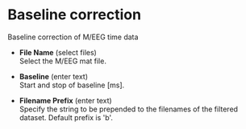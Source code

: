 # Baseline correction  
Baseline correction of M/EEG time data

* **File Name** (select files)  
Select the M/EEG mat file.

* **Baseline** (enter text)  
Start and stop of baseline [ms].

* **Filename Prefix** (enter text)  
Specify the string to be prepended to the filenames of the filtered dataset. Default prefix is 'b'.
